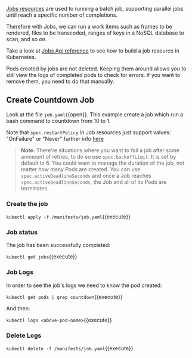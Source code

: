 [Jobs resources](https://kubernetes.io/docs/concepts/workloads/controllers/jobs-run-to-completion/) are used to running a batch job, supporting parallel jobs until reach a specific number of completions.

Therefore with Jobs, we can run a work items such as frames to be rendered, files to be transcoded, ranges of keys in a NoSQL database to scan, and so on.

Take a look at [Jobs Api reference](https://kubernetes.io/docs/reference/generated/kubernetes-api/v1.11/#job-v1-batch) to see how to build a job resource in Kubernetes.

Pods created by jobs are not deleted. Keeping them around allows you to still view the logs of completed pods to check for errors. If you want to remove them, you need to do that manually.

## Create Countdown Job

Look at the file `job.yaml`{{open}}. This example create a job which run a bash command to countdown from 10 to 1.

Note that `spec.restartPolicy` in Job resources just support values: "OnFailure" or "Never" further info [here](https://kubernetes.io/docs/concepts/workloads/pods/pod-lifecycle/#example-states)

> **Note:** There're situations where you want to fail a job after some ammount of retries, to do so use `spec.backoffLimit`. It is set by default to 6.
> You could want to manage the duration of the job, not matter how many Pods are created. You can use `spec.activeDeadlineSeconds` and once a Job reaches `spec.activeDeadlineSeconds`, the Job and all of its Pods are terminates.

### Create the job

`kubectl apply -f /manifests/job.yaml`{{execute}}

### Job status

The job has been successfully completed:

`kubectl get jobs`{{execute}}

### Job Logs

In order to see the job's logs we need to know the pod created:

`kubectl get pods | grep countdown`{{execute}}

And then:

`kubectl logs <above-pod-name>`{{execute}}

### Delete Logs

`kubectl delete -f /manifests/job.yaml`{{execute}}
